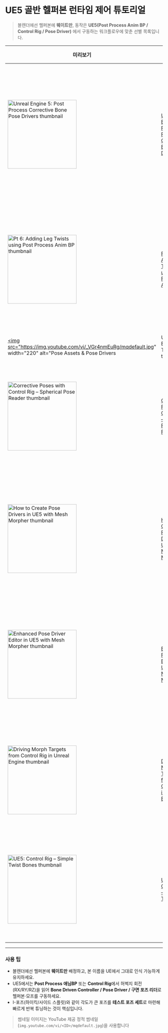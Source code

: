 # UE5 골반 헬퍼본 런타임 제어 튜토리얼

> 블렌더에선 헬퍼본에 **웨이트만**, 동작은 **UE5(Post Process Anim BP / Control Rig / Pose Driver)** 에서 구동하는 워크플로우에 맞춘 선별 목록입니다.

| 미리보기 | 제목 | 한국어 요약 설명 |
|---|---|---|
| <a href="https://www.youtube.com/watch?v=52wKKVbzyk8" target="_blank"><img src="https://img.youtube.com/vi/52wKKVbzyk8/mqdefault.jpg" width="220" alt="Unreal Engine 5: Post Process Corrective Bone Pose Drivers thumbnail"></a> | [Unreal Engine 5: Post Process Corrective Bone Pose Drivers](https://www.youtube.com/watch?v=52wKKVbzyk8) | Post Process 애님BP에서 포즈 에셋/포즈 드라이버를 이용해 교정 본·모프를 런타임으로 구동하는 전체 흐름. 골반/허벅지 교정의 기본기를 한 번에 이해하기 좋음. |
| <a href="https://www.youtube.com/watch?v=41aIf688y5Y" target="_blank"><img src="https://img.youtube.com/vi/41aIf688y5Y/mqdefault.jpg" width="220" alt="Pt 6: Adding Leg Twists using Post Process Anim BP thumbnail"></a> | [Pt 6: Adding Leg Twists using Post Process Anim BP](https://www.youtube.com/watch?v=41aIf688y5Y) | 허벅지 트위스트 본을 추가하고 Post Process 애님BP로 각도를 읽어 분산 구동. I-포즈처럼 각도 큰 동작에서 허벅지 비틀림을 안정화하는 실전 세팅. |
| <a href="https://www.youtube.com/watch?v=_VGr4nmEuRg" target="_blank"><img src="https://img.youtube.com/vi/_VGr4nmEuRg/mqdefault.jpg" width="220" alt="Pose Assets & Pose Drivers | Unreal Engine Tutorial thumbnail"></a> | [Pose Assets & Pose Drivers | Unreal Engine Tutorial](https://www.youtube.com/watch?v=_VGr4nmEuRg) | 포즈 에셋 제작부터 Pose Driver로 본/커브(모프)를 구동하는 방법. 여러 각도 구간별 교정(골반 앞·뒤·옆)을 포즈 타깃으로 분리해 다루는 기초. |
| <a href="https://www.youtube.com/watch?v=6s8rCGtmCSA" target="_blank"><img src="https://img.youtube.com/vi/6s8rCGtmCSA/mqdefault.jpg" width="220" alt="Corrective Poses with Control Rig – Spherical Pose Reader thumbnail"></a> | [Corrective Poses with Control Rig – Spherical Pose Reader](https://www.youtube.com/watch?v=6s8rCGtmCSA) | Control Rig의 구면 포즈 리더로 허벅지 회전 방향·범위를 읽어 교정 포즈/모프를 구동. Pose Driver의 대안으로 채널 분해가 쉬움. |
| <a href="https://www.youtube.com/watch?v=WA-1uA3O8iw" target="_blank"><img src="https://img.youtube.com/vi/WA-1uA3O8iw/mqdefault.jpg" width="220" alt="How to Create Pose Drivers in UE5 with Mesh Morpher thumbnail"></a> | [How to Create Pose Drivers in UE5 with Mesh Morpher](https://www.youtube.com/watch?v=WA-1uA3O8iw) | Mesh Morpher 플러그인으로 엔진 내부에서 보정 모프를 만들고 Pose Driver처럼 연동. 블렌더에선 헬퍼본에 웨이트만 두고 UE에서 교정 처리할 때 유리. |
| <a href="https://www.youtube.com/watch?v=620kdw963dY" target="_blank"><img src="https://img.youtube.com/vi/620kdw963dY/mqdefault.jpg" width="220" alt="Enhanced Pose Driver Editor in UE5 with Mesh Morpher thumbnail"></a> | [Enhanced Pose Driver Editor in UE5 with Mesh Morpher](https://www.youtube.com/watch?v=620kdw963dY) | Mesh Morpher의 강화된 Pose Driver 에디터 UI 소개. 포즈 타깃/커브 값을 시각적으로 다루며 I-포즈 같은 극단 자세 튜닝 반복 속도 향상. |
| <a href="https://www.youtube.com/watch?v=zk3CS-9ID2U" target="_blank"><img src="https://img.youtube.com/vi/zk3CS-9ID2U/mqdefault.jpg" width="220" alt="Driving Morph Targets from Control Rig in Unreal Engine thumbnail"></a> | [Driving Morph Targets from Control Rig in Unreal Engine](https://www.youtube.com/watch?v=zk3CS-9ID2U) | Control Rig 컨트롤(또는 본 각도)로 모프 타깃을 직접 구동하는 패턴. 골반 앞·옆 라인 보정 모프를 런타임에 안정적으로 제어. |
| <a href="https://www.youtube.com/watch?v=VU5egEEolsI" target="_blank"><img src="https://img.youtube.com/vi/VU5egEEolsI/mqdefault.jpg" width="220" alt="UE5: Control Rig – Simple Twist Bones thumbnail"></a> | [UE5: Control Rig – Simple Twist Bones](https://www.youtube.com/watch?v=VU5egEEolsI) | Control Rig에서 간단한 트위스트 본 구현. 허벅지 상·중·하단에 비틀림을 분산해 골반 주변 찌그러짐을 줄이는 기본 설계. |

---
### 사용 팁
- 블렌더에선 헬퍼본에 **웨이트만** 배정하고, 본 이름을 UE에서 그대로 인식 가능하게 유지하세요.
- UE5에서는 **Post Process 애님BP** 또는 **Control Rig**에서 허벅지 회전(RX/RY/RZ)을 읽어 **Bone Driven Controller / Pose Driver / 구면 포즈 리더**로 헬퍼본·모프를 구동하세요.
- I-포즈(하이킥/사이드 스플릿)와 같이 각도가 큰 포즈를 **테스트 포즈 세트**로 마련해 빠르게 반복 튜닝하는 것이 핵심입니다.

> 썸네일 이미지는 YouTube 제공 정적 썸네일(`img.youtube.com/vi/<ID>/mqdefault.jpg`)을 사용합니다